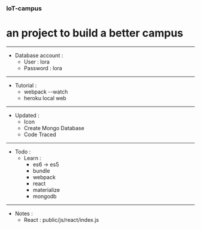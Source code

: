 ### IoT-campus
# an project to build a better campus
---
- Database account : 
	- User : lora
	- Password : lora
---
- Tutorial :
	- webpack --watch
	- heroku local web
---
- Updated : 
	- Icon
	- Create Mongo Database
	- Code Traced
---
- Todo :
	- Learn :
		- es6 -> es5 
		- bundle
		- webpack
		- react
		- materialize
		- mongodb
---
- Notes :
	- React : public/js/react/index.js
